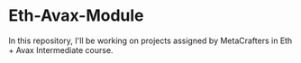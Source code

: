 # Eth-Avax-Module
In this repository, I'll be working on projects assigned by MetaCrafters in Eth + Avax Intermediate course.
